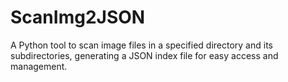 # ScanImg2JSON
A Python tool to scan image files in a specified directory and its subdirectories, generating a JSON index file for easy access and management.
